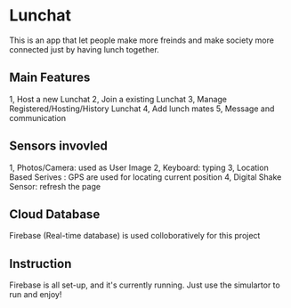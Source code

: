 # Lunchat

This is an app that let people make more freinds and make society more connected just by having lunch together.

## Main Features
1, Host a new Lunchat
2, Join a existing Lunchat
3, Manage Registered/Hosting/History Lunchat
4, Add lunch mates
5, Message and communication

## Sensors invovled
1, Photos/Camera: used as User Image
2, Keyboard: typing
3, Location Based Serives : GPS are used for locating current position
4, Digital Shake Sensor: refresh the page 

## Cloud Database
Firebase (Real-time database) is used colloboratively for this project

## Instruction
Firebase is all set-up, and it's currently running.
Just use the simulartor to run and enjoy!
